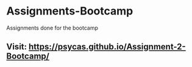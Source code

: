 # Assignments-Bootcamp
Assignments done for the bootcamp

## Visit: https://psycas.github.io/Assignment-2-Bootcamp/
